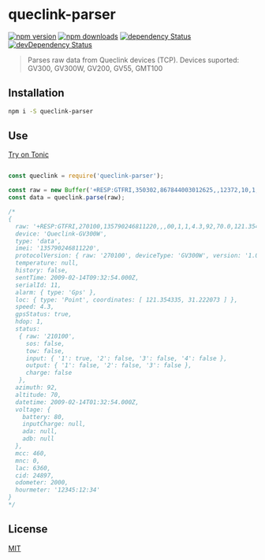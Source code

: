 # queclink-parser

[![npm version](https://img.shields.io/npm/v/queclink-parser.svg?style=flat-square)](https://www.npmjs.com/package/queclink-parser)
[![npm downloads](https://img.shields.io/npm/dm/queclink-parser.svg?style=flat-square)](https://www.npmjs.com/package/queclink-parser)
[![dependency Status](https://img.shields.io/david/jaayesta/queclink-parser.svg?style=flat-square)](https://david-dm.org/jaayesta/queclink-parser#info=dependencies)
[![devDependency Status](https://img.shields.io/david/dev/jaayesta/queclink-parser.svg?style=flat-square)](https://david-dm.org/jaayesta/queclink-parser#info=devDependencies)

> Parses raw data from Queclink devices (TCP). Devices suported: GV300, GV300W, GV200, GV55, GMT100

## Installation

```bash
npm i -S queclink-parser
```

## Use

[Try on Tonic](https://tonicdev.com/npm/queclink-parser)
```js

const queclink = require('queclink-parser');

const raw = new Buffer('+RESP:GTFRI,350302,867844003012625,,12372,10,1,0,0.0,0,820.8,-70.514872,-33.361021,20160811154617,0730,0002,7410,C789,00,0.0,00000:15:30,2788,705,164,0D,00,,,20160811154651,061D$');
const data = queclink.parse(raw);

/*
{ 
  raw: '+RESP:GTFRI,270100,135790246811220,,,00,1,1,4.3,92,70.0,121.354335,31.222073,20090214013254,0460,0000,18d8,6141,00,2000.0,12345:12:34,,,80,210100,,,,20090214093254,11F0$',
  device: 'Queclink-GV300W',
  type: 'data',
  imei: '135790246811220',
  protocolVersion: { raw: '270100', deviceType: 'GV300W', version: '1.0' },
  temperature: null,
  history: false,
  sentTime: 2009-02-14T09:32:54.000Z,
  serialId: 11,
  alarm: { type: 'Gps' },
  loc: { type: 'Point', coordinates: [ 121.354335, 31.222073 ] },
  speed: 4.3,
  gpsStatus: true,
  hdop: 1,
  status: 
   { raw: '210100',
     sos: false,
     tow: false,
     input: { '1': true, '2': false, '3': false, '4': false },
     output: { '1': false, '2': false, '3': false },
     charge: false 
   },
  azimuth: 92,
  altitude: 70,
  datetime: 2009-02-14T01:32:54.000Z,
  voltage: { 
    battery: 80, 
    inputCharge: null, 
    ada: null, 
    adb: null 
  },
  mcc: 460,
  mnc: 0,
  lac: 6360,
  cid: 24897,
  odometer: 2000,
  hourmeter: '12345:12:34' 
}
*/

```

## License

[MIT](https://tldrlegal.com/license/mit-license)
